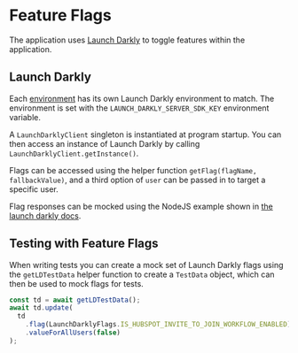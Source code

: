 # Feature Flags

The application uses [Launch Darkly](https://launchdarkly.com) to toggle features within the application.

## Launch Darkly

Each [environment](../infrastructure/environments.md) has its own Launch Darkly environment to match. The environment is set with the `LAUNCH_DARKLY_SERVER_SDK_KEY` environment variable.

A `LaunchDarklyClient` singleton is instantiated at program startup. You can then access an instance of Launch Darkly by calling `LaunchDarklyClient.getInstance()`.

Flags can be accessed using the helper function `getFlag(flagName, fallbackValue)`, and a third option of `user` can be passed in to target a specific user.

Flag responses can be mocked using the NodeJS example shown in [the launch darkly docs](https://github.com/launchdarkly/jest-launchdarkly-mock#usage).

## Testing with Feature Flags

When writing tests you can create a mock set of Launch Darkly flags using the `getLDTestData` helper function to create a `TestData` object, which can then be used to mock flags for tests.

```typescript
const td = await getLDTestData();
await td.update(
  td
    .flag(LaunchDarklyFlags.IS_HUBSPOT_INVITE_TO_JOIN_WORKFLOW_ENABLED)
    .valueForAllUsers(false)
);
```
